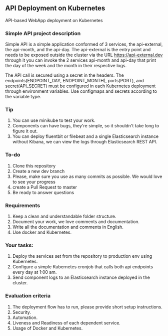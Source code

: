 ## API Deployment on Kubernetes
API-based WebApp deployment on Kubernetes

### Simple API project description

Simple API is a simple application conformed of 3 services, the api-external, the api-month, and the api-day. The api-external is the entry point and needs to be exposed outside the cluster via the URL https://api-external.dev through it you can invoke the 2 services api-month and api-day that print the day of the week and the month in their respective logs. 

The API call is secured using a secret in the headers.
The endpoints(ENDPOINT_DAY, ENDPOINT_MONTH), ports(PORT), and secret(API_SECRET) must be configured in each Kubernetes deployment through environment variables. 
Use configmaps and secrets according to the variable type.

### Tip

1.	You can use minikube to test your work.
2.	Components can have bugs, they're simple, so it shouldn't take long to figure it out.
3. 	You can deploy fluentbit or filebeat and a single Elasticsearch instance without Kibana, we can view the logs through Elasticsearch REST API.

### To-do

1.	Clone this repository
2.	Create a new dev branch
3.	Please, make sure you use as many commits as possible. We would love to see your progress
4.	create a Pull Request to master
5.	Be ready to answer questions

### Requirements

1.	Keep a clean and understandable folder structure.
2.	Document your work, we love comments and documentation.
3.	Write all the documentation and comments in English.
4.	Use docker and Kubernetes.

### Your tasks:

1.	Deploy the services set from the repository to production env using Kubernetes.
2.	Configure a simple Kubernetes cronjob that calls both api endpoints every day at 1:00 am.
3.	Send component logs to an Elasticsearch instance deployed in the cluster.

### Evaluation criteria

1. The deployment flow has to run, please provide short setup instructions.
2. Security.
3. Automation.
4. Liveness and Readiness of each dependent service.
5. Usage of Docker and Kubernetes.

